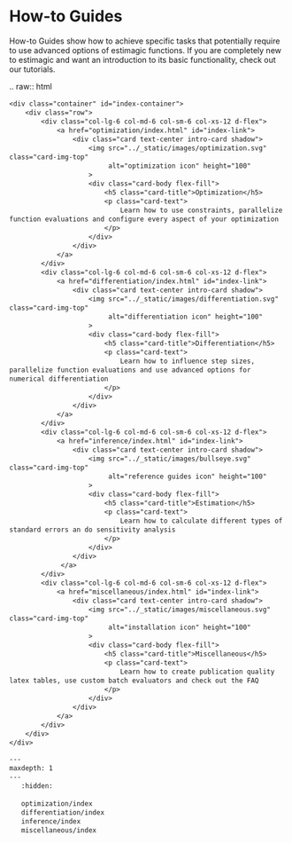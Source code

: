 # How-to Guides

How-to Guides show how to achieve specific tasks that potentially require to use
advanced options of estimagic functions. If you are completely new to estimagic and want
an introduction to its basic functionality, check out our tutorials.


.. raw:: html

    <div class="container" id="index-container">
        <div class="row">
            <div class="col-lg-6 col-md-6 col-sm-6 col-xs-12 d-flex">
                <a href="optimization/index.html" id="index-link">
                    <div class="card text-center intro-card shadow">
                        <img src="../_static/images/optimization.svg" class="card-img-top"
                             alt="optimization icon" height="100"
                        >
                        <div class="card-body flex-fill">
                            <h5 class="card-title">Optimization</h5>
                            <p class="card-text">
                                Learn how to use constraints, parallelize function evaluations and configure every aspect of your optimization
                            </p>
                        </div>
                    </div>
                </a>
            </div>
            <div class="col-lg-6 col-md-6 col-sm-6 col-xs-12 d-flex">
                <a href="differentiation/index.html" id="index-link">
                    <div class="card text-center intro-card shadow">
                        <img src="../_static/images/differentiation.svg" class="card-img-top"
                             alt="differentiation icon" height="100"
                        >
                        <div class="card-body flex-fill">
                            <h5 class="card-title">Differentiation</h5>
                            <p class="card-text">
                                Learn how to influence step sizes, parallelize function evaluations and use advanced options for numerical differentiation
                            </p>
                        </div>
                    </div>
                </a>
            </div>
            <div class="col-lg-6 col-md-6 col-sm-6 col-xs-12 d-flex">
                <a href="inference/index.html" id="index-link">
                    <div class="card text-center intro-card shadow">
                        <img src="../_static/images/bullseye.svg" class="card-img-top"
                             alt="reference guides icon" height="100"
                        >
                        <div class="card-body flex-fill">
                            <h5 class="card-title">Estimation</h5>
                            <p class="card-text">
                                Learn how to calculate different types of standard errors an do sensitivity analysis
                            </p>
                        </div>
                    </div>
                 </a>
            </div>
            <div class="col-lg-6 col-md-6 col-sm-6 col-xs-12 d-flex">
                <a href="miscellaneous/index.html" id="index-link">
                    <div class="card text-center intro-card shadow">
                        <img src="../_static/images/miscellaneous.svg" class="card-img-top"
                             alt="installation icon" height="100"
                        >
                        <div class="card-body flex-fill">
                            <h5 class="card-title">Miscellaneous</h5>
                            <p class="card-text">
                                Learn how to create publication quality latex tables, use custom batch evaluators and check out the FAQ
                            </p>
                        </div>
                    </div>
                </a>
            </div>
        </div>
    </div>

```toctree
---
maxdepth: 1
---
   :hidden:

   optimization/index
   differentiation/index
   inference/index
   miscellaneous/index
```
